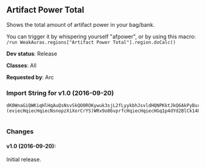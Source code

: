 ## Artifact Power Total

Shows the total amount of artifact power in your bag/bank.

You can trigger it by whispering yourself "afpower", or by
using this macro:
`/run WeakAuras.regions["Artifact Power Total"].region.doCalc()`

**Dev status**: Release

**Classes**: All

**Requested by**: Arc

### Import String for v1.0 (2016-09-20)

    dK0WnaGiQWKiqHlHqAuQsNsvSkQO0ROKywuk3sjL2fLyykbhJsvldHQNPKktJkQ6AkPyBurLVrjvACecohLuX6iuCpIQdsaluj6HuQCrcuTrkPQpsfzKecDsLu1krYljezMekDtkPStk0pjKmuQeTukj9uImveCvQe(kbk9wek3LazVk1FPsny4WOAXuWJPOjROUmkBMG(SImAcvNMQwnbk61kjZwHBtu2nP(njdhrTCv1ZrQPRY1rKTtL03rigpHuNxj07PII7tiQ9lVTFtylnVjSL4MNxPP3e2sET)2e2sMKOpLST0qzYhbbcYdCsFUBM21Ogkt(iy1G8GGLXxjaPpN2YNn5vAAIjGf)SGS8ztELoQOgkt(iCk148KnYLXcYdoe4FEHCZZLkIW(euhFqqPgNNSJOIAOm5JGb(eDqEWzwkGDIKlfWorYTDIYibbwVrb3QICudLjFemW1RwYNOdYdoZsbmksUTtugjiW6nk4wvKJsO6h8b5b7Tfm6cR5EPao5wsSIIGuywfoVMM9Vxd8jABb)tGPNJsO6h8b5b7Tfm6cR5EPagfPLc4KKyffbPWSkCEnn7FVg46vl5t02cgDH1CVuaNCljwrrqkyLG)jW0Zrf1qzYhbHK0MNxPdK)E9j81IflpHp7i91bYFV(EfQ(Y43RflwEEcm9CurnuM8r4uQX5jh1qzYhbtUP4SG8GZiYrf1qzYhbHK0MNxPd0MC9s(0Rb(0tuHqimuM8rGhKhwiQqieeQ(b6H6cYd2Bl4e7StPpUxZ(gjjtAOo6xd8PNWSkQqiecHqyOm5JWWRxfKhCID2P0h3Rz)1FmzI1Rx9AGpzlqpu3tuHqiecHGxyy41RcN4mDuHqiecHqiecEHbtUP4mIn86vckCIZ0rfcHqiecHqiecHapipWdwjyYnfNrSHxVsqrfcHqiecHqiWg0mVWa99f61ZVdVELTGdXicRteebNBbrqmoEcN4mDuHqiecHqiecHqiCk148KfJDdg)lwVMr)(eviecHqiecHqiecNsnopzXiXorCrYS)WRx9o86vprfcHqiecHqiecHGq1p4dYd2BlCk148KfJrsYeRxZOFFcZQOcHqiecHqiecHqiecHHYKpccv6t6(E9uqEWTte7uQX5jBKlJzXIdcmrFILj8CyXIxqrfcHqiecHqiecHqiecdLjFeoMOVG8GqL(KUVxpjgNyhbMOV3NOcHqiecHqiecHqiecHJj6lipmrtYW7Xe9zl4GywSjih2coC8eviecHqiecHqiecHqimrtYW7Xe9zl4WPpxF0HxIoBLNGa)ZlKBEbxQic77WwqijT55v6x6NOcHqiecHqiecHqiecHqiecHqyOm5JGoipCknjzgy)x6NOcHqiecHqiecHqiecHqiecHqGhKh4bRe0rfcHqiecHqiecHqiecHqiecHGj3uCgXgE9kbfKh0rfcHqiecHqiecHqiecm98tuHqiecHqiecHqiecHGxyWKBkoJydVELGcN4mDWWNXxfy65OcHqiecHqiecHqGPNJkecHqiecHqGPNJkecHqiey65OcHqGPNJkecHp7i91bEum9CurjKK288kDWQwMv2XhMVprfcHWPuJZtoip42jIDk148KnYLXeuuHqi4fg0QlCk148KdN4mDuHqiecHGDFg)yw)NlJ96WjUmgbLACEYoSfoLACEYg5Yy2cA)WwWHtCzmck148KjWKrEWpMJNOcHqiecHtPgNNCqEWTte7uQX5jBKlJjOOcHqiecHtPgNNSyKyNOiIM9FDX6Dj)Z0NTGdbmANikkR62OOmk4oEIkecbMEoQqieIkecbI4jZEn5MIZEIkecHOcHqyOm5JGb(eb1Xhb5HfIkecHHYKpcg46veuhFeKhwiQqieeQ(b32cg4tbVo4jZ9F6xd8j6NWSkQqiecHqWaFIG64JG8Gb(eb1XhbReOn56L8Pxd8PNOcHqGPNJkecbHQFWTTGb(uWRdEYC)N(1axVAjFI(jmRIkecHqiemW1RiOo(iipyGRxrqD8rWkbAtUEjF61aF6jQqiey65OcHqiQqiegkt(iSmipS8Z4RCbzXY)tmJKKzG9PdQF4u033RNIkecbYFV(e(6GG64Ja)FEHCZlqwre2xmbIshExYNceL2wyjxVkqu6hh2IkecHqiew(AGprqD8rWkbdC9kcQJpESfw(AGprqD8XJTWYxdC9kcQJpEEIIPNJkQHYKpcKh8fzFJCzSG8Gq1xg)EDqu61suAh2cUq7pRN0yyKlJ96G8GVi7745jQOessBEELoWj95UzAxTO0wJrtZNyVmxz6ZwqgJMMpXSfOz6z2)jQqie8cd0m9m7hKlpqEWxK9nYLXcC9CG((c965x67pueH9FLXOP5tShBbhjYeL2z5cjkTZswre2NO0oRGHJNWjothviecHqiyvlZk74dZ3NOcHqGPNJIPN3sZk3MKOpLS9Y9TVTe388UYi89ttSV1uZSTX1A)cBj(8S)8knF4(((Pj2NEtyB0(nHT099ttS)MWwI5ktFBj7u6z)5vA6T0Tiz2wI(4hj6TejnZvM(2sCsNAlrs7VTe5bFr2FlrIM5MpicFr67tITxULirZCts7V9Y9TLiPVVFAI93e23(23wAMrBULe4BgC1Ellei(c27CRDbRZAj(cBPzpTGjjT55DLTL4JXwA2ttEWxKat03wAljoZpj(TnA)wYpVLe4FEHCZl4sfry)ab1XhBjnjze((Pj2NEBK4BPpBYR0ewKmBlDmrFBP77NMy)nHTKjj6tjBljKK288k9RflwEcCsFUBM2vlkT1y008j2RflwEcm98wYKe9PK5wC)mBlDEzS5TKjj6tjZ9Tiz2wI5ktFBjMRm9rVLStefGGBRj5KBbRiUEjxk4wDlDlsMTLmjrFkz7Blre)8j(26D(1SW6CU1ToNFnlq81zDToRH4BHRDneFFBjzBP5Te9wI4wiUf7TSMTKRBJ278e3(9T3a
     

### Changes

#### v1.0 (2016-09-20):

Initial release.

